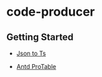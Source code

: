 # code-producer

## Getting Started

- [Json to Ts](https://nelsonyong.github.io/code-producer/site/Json2Ts.html)

- [Antd ProTable](https://nelsonyong.github.io/code-producer/site/Json2ProTable.html)
